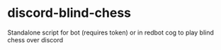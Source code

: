 # discord-blind-chess
Standalone script for bot (requires token) or in redbot cog to play blind chess over discord
